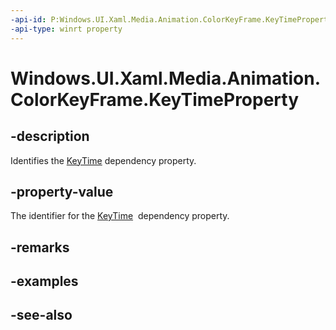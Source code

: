 ```yaml
---
-api-id: P:Windows.UI.Xaml.Media.Animation.ColorKeyFrame.KeyTimeProperty
-api-type: winrt property
---
```


<!-- Property syntax
public Windows.UI.Xaml.DependencyProperty KeyTimeProperty { get; }
-->

# Windows.UI.Xaml.Media.Animation.ColorKeyFrame.KeyTimeProperty

## -description
Identifies the [KeyTime](colorkeyframe_keytime.md) dependency property.



## -property-value
The identifier for the [KeyTime](colorkeyframe_keytime.md)  dependency property.

## -remarks

## -examples

## -see-also
